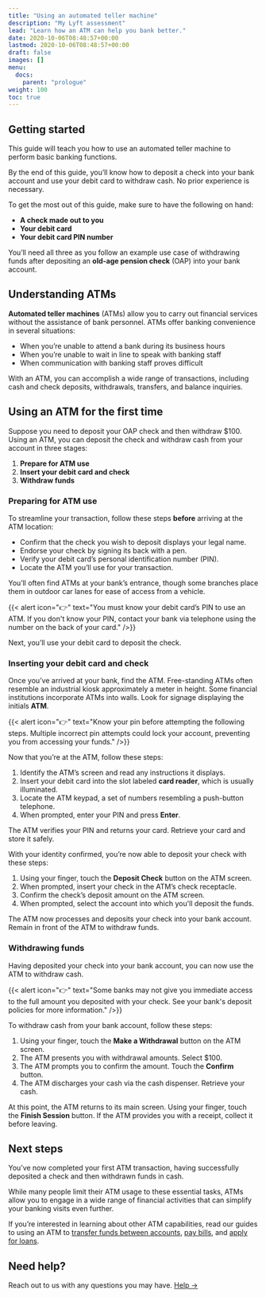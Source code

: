 ```yaml
---
title: "Using an automated teller machine"
description: "My Lyft assessment"
lead: "Learn how an ATM can help you bank better."
date: 2020-10-06T08:48:57+00:00
lastmod: 2020-10-06T08:48:57+00:00
draft: false
images: []
menu:
  docs:
    parent: "prologue"
weight: 100
toc: true
---
```


## Getting started

This guide will teach you how to use an automated teller machine to perform basic banking functions.

By the end of this guide, you’ll know how to deposit a check into your bank account and use your debit card to withdraw cash.  No prior experience is necessary.

To get the most out of this guide, make sure to have the following on hand:

* **A check made out to you**
* **Your debit card**
* **Your debit card PIN number**

You’ll need all three as you follow an example use case of withdrawing funds after depositing an **old-age pension check** (OAP) into your bank account.

## Understanding ATMs

**Automated teller machines** (ATMs) allow you to carry out financial services without the assistance of bank personnel.  ATMs offer banking convenience in several situations:

* When you’re unable to attend a bank during its business hours
* When you’re unable to wait in line to speak with banking staff
* When communication with banking staff proves difficult

With an ATM, you can accomplish a wide range of transactions, including cash and check deposits, withdrawals, transfers, and balance inquiries.

## Using an ATM for the first time

Suppose you need to deposit your OAP check and then withdraw $100.  Using an ATM, you can deposit the check and withdraw cash from your account in three stages:

1. **Prepare for ATM use**
2. **Insert your debit card and check**
3. **Withdraw funds**

### Preparing for ATM use

To streamline your transaction, follow these steps **before** arriving at the ATM location:

* Confirm that the check you wish to deposit displays your legal name.
* Endorse your check by signing its back with a pen.
* Verify your debit card’s personal identification number (PIN).
* Locate the ATM you’ll use for your transaction.

You’ll often find ATMs at your bank’s entrance, though some branches place them in outdoor car lanes for ease of access from a vehicle.

{{< alert icon="👉" text="You must know your debit card’s PIN to use an ATM.  If you don't know your PIN, contact your bank via telephone using the number on the back of your card." />}}

Next, you’ll use your debit card to deposit the check.  

### Inserting your debit card and check

Once you’ve arrived at your bank, find the ATM.  Free-standing ATMs often resemble an industrial kiosk approximately a meter in height.  Some financial institutions incorporate ATMs into walls.  Look for signage displaying the initials **ATM**.

{{< alert icon="👉" text="Know your pin before attempting the following steps.  Multiple incorrect pin attempts could lock your account, preventing you from accessing your funds." />}}

Now that you’re at the ATM, follow these steps:

1. Identify the ATM’s screen and read any instructions it displays.
2. Insert your debit card into the slot labeled **card reader**, which is usually illuminated.
3. Locate the ATM keypad, a set of numbers resembling a push-button telephone.
4. When prompted, enter your PIN and press **Enter**.

The ATM verifies your PIN and returns your card.  Retrieve your card and store it safely.

With your identity confirmed, you’re now able to deposit your check with these steps:

1. Using your finger, touch the **Deposit Check** button on the ATM screen.
2. When prompted, insert your check in the ATM’s check receptacle.
3. Confirm the check’s deposit amount on the ATM screen.
4. When prompted, select the account into which you'll deposit the funds.

The ATM now processes and deposits your check into your bank account.  Remain in front of the ATM to withdraw funds.

### Withdrawing funds

Having deposited your check into your bank account, you can now use the ATM to withdraw cash.

{{< alert icon="👉" text="Some banks may not give you immediate access to the full amount you deposited with your check.  See your bank's deposit policies for more information." />}}

To withdraw cash from your bank account, follow these steps:

1. Using your finger, touch the **Make a Withdrawal** button on the ATM screen.
2. The ATM presents you with withdrawal amounts.  Select $100.
3. The ATM prompts you to confirm the amount.  Touch the **Confirm** button.
4. The ATM discharges your cash via the cash dispenser.  Retrieve your cash.

At this point, the ATM returns to its main screen.  Using your finger, touch the **Finish Session** button.  If the ATM provides you with a receipt, collect it before leaving.

## Next steps

You’ve now completed your first ATM transaction, having successfully deposited a check and then withdrawn funds in cash.  

While many people limit their ATM usage to these essential tasks, ATMs allow you to engage in a wide range of financial activities that can simplify your banking visits even further.

If you’re interested in learning about other ATM capabilities, read our guides to using an ATM to [transfer funds between accounts](https://www.lyft.com/), [pay bills](https://www.lyft.com/), and [apply for loans](https://www.lyft.com/).

## Need help?

Reach out to us with any questions you may have. [Help →](https://www.lyft.com/)
